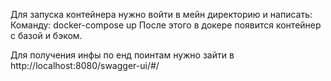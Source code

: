 Для запуска контейнера нужно войти в мейн директорию и написать:
Команду: docker-compose up
После этого в докере появится контейнер с базой и бэком.

Для получения инфы по енд поинтам нужно зайти в http://localhost:8080/swagger-ui/#/
